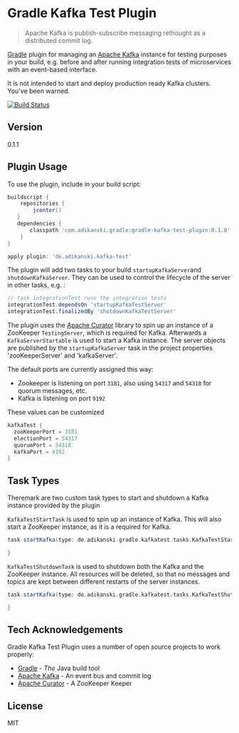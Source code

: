 # Gradle Kafka Test Plugin

>Apache Kafka is publish-subscribe messaging rethought as a distributed commit log.

[Gradle] plugin for managing an [Apache Kafka] instance for testing purposes in your build, e.g. before and after running integration tests of microservices with an event-based interface.

It is not intended to start and deploy production ready Kafka clusters. You've been warned.

[![Build Status](https://travis-ci.org/aleksdikanski/gradle-kafka-test-plugin.svg?branch=master)](https://travis-ci.org/aleksdikanski/gradle-kafka-test-plugin)

## Version
0.1.1

## Plugin Usage
To use the plugin, include in your build script:

```groovy
buildscript {
    repositories {
        jcenter()
   }
   dependencies {
       classpath 'com.adikanski.gradle:gradle-kafka-test-plugin:0.1.0'
    }
}

apply plugin: 'de.adikanski.kafka-test'
```

The plugin will add two tasks to your build `startupKafkaServer`and `shutdownKafkaServer`.
They can be used to control the lifecycle of the server in other tasks, e.g. :

```groovy
// task integrationTest runs the integration tests
integrationTest.dependsOn 'startupKafkaTestServer'
integrationTest.finalizedBy 'shutdownKafkaTestServer'
```

The plugin uses the [Apache Curator] library to spin up an instance of a ZooKeeper `TestingServer`,
which is required for Kafka. Afterwards a `KafkaServerStartable` is used to start a Kafka instance.
The server objects are published by the `startupKafkaServer` task in the project properties 'zooKeeperServer' and 'kafkaServer'.

The default ports are currently assigned this way:
  - Zookeeper is listening on port `3181`, also using `54317` and `54318` for quorum messages, etc.
  - Kafka is listening on port `9192`

These values can be customized

```groovy
kafkaTest {
  zooKeeperPort = 3181
  electionPort = 54317
  quorumPort = 54318
  kafkaPort = 9192
}
```
## Task Types
Theremark are two custom task types to start and shutdown a Kafka instance provided by the plugin

`KafkaTestStartTask` is used to spin up an instance of Kafka. This will also start a ZooKeeper instance, as it is a required for Kafka.

```groovy
task startKafka(type: de.adikanski.gradle.kafkatest.tasks.KafkaTestStartupTask) {

}
```

`KafkaTestShutdownTask` is used to shutdown both the Kafka and the ZooKeeper instance. All resources will be deleted, so that no messages and topics are kept between different restarts of the server instances.

```groovy
task startKafka(type: de.adikanski.gradle.kafkatest.tasks.KafkaTestShutdownTask) {

}
```

## Tech Acknowledgements
Gradle Kafka Test Plugin uses a number of open source projects to work properly:

* [Gradle] - _The_ Java build tool
* [Apache Kafka] - An event bus and commit log
* [Apache Curator] - A ZooKeeper Keeper


License
----

MIT

[Gradle]:http://gradle.org
[Apache Kafka]:http://kafka.apache.org
[Apache Curator]:http://curator.apache.org
